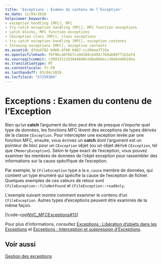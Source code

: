```yaml
---
title: 'Exceptions : Examen du contenu de l’Exception'
ms.date: 11/04/2016
helpviewer_keywords:
- exception handling [MFC], MFC
- try-catch exception handling [MFC], MFC function exceptions
- catch blocks, MFC function exceptions
- CException class [MFC], class exceptions
- try-catch exception handling [MFC], exception contents
- throwing exceptions [MFC], exception contents
ms.assetid: dfda4782-b969-4f60-b867-cc204ea7f33a
ms.openlocfilehash: f6f9bca6f6b7ca9d104cb492c760ab89f7163afd
ms.sourcegitcommit: c3093251193944840e3d0a068ecc30e6449624ba
ms.translationtype: MT
ms.contentlocale: fr-FR
ms.lasthandoff: 03/04/2019
ms.locfileid: "57259384"
---
```

# <a name="exceptions-examining-exception-contents"></a>Exceptions : Examen du contenu de l’Exception

Bien qu’un **catch** l’argument du bloc peut être de presque n’importe quel type de données, les fonctions MFC lèvent des exceptions de types dérivés de la classe `CException`. Pour intercepter une exception levée par une fonction MFC, ensuite, vous écrivez un **catch** dont l’argument est un pointeur de bloc pour un `CException` objet (ou un objet dérivé `CException`, tel que `CMemoryException`). Selon le type exact de l’exception, vous pouvez examiner les membres de données de l’objet exception pour rassembler des informations sur la cause spécifique de l’exception.

Par exemple, le `CFileException` type a la `m_cause` membre de données, qui contient un type énuméré qui spécifie la cause de l’exception de fichier. Quelques exemples de ces valeurs de retour sont `CFileException::fileNotFound` et `CFileException::readOnly`.

L’exemple suivant montre comment examiner le contenu d’un `CFileException`. Autres types d’exceptions peuvent être examinés de la même façon.

[!code-cpp[NVC_MFCExceptions#13](../mfc/codesnippet/cpp/exceptions-examining-exception-contents_1.cpp)]

Pour plus d’informations, consultez [Exceptions : Libération d’objets dans les Exceptions](../mfc/exceptions-freeing-objects-in-exceptions.md) et [Exceptions : Interception et suppression d’Exceptions](../mfc/exceptions-catching-and-deleting-exceptions.md).

## <a name="see-also"></a>Voir aussi

[Gestion des exceptions](../mfc/exception-handling-in-mfc.md)
